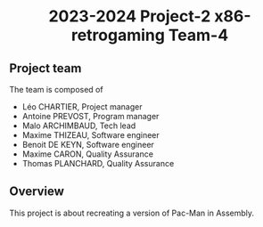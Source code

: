 # <div align="center">2023-2024 Project-2 x86-retrogaming Team-4</div>

## Project team

The team is composed of
- Léo CHARTIER, Project manager
- Antoine PREVOST, Program manager
- Malo ARCHIMBAUD, Tech lead
- Maxime THIZEAU, Software engineer
- Benoit DE KEYN, Software engineer
- Maxime CARON, Quality Assurance
- Thomas PLANCHARD, Quality Assurance

## Overview

This project is about recreating a version of Pac-Man in Assembly.
